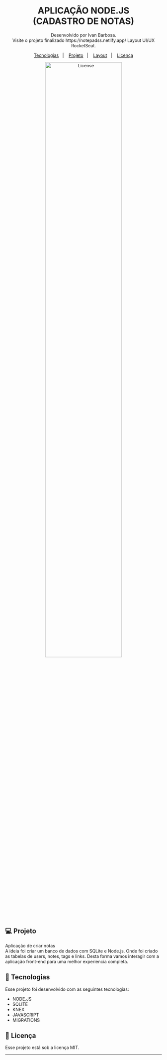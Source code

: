 <h1 align="center"> APLICAÇÃO NODE.JS <br> (CADASTRO DE NOTAS) </h1>

<p align="center">
Desenvolvido por Ivan Barbosa.<br>
Visite o projeto finalizado https://notepadss.netlify.app/
Layout UI/UX RocketSeat.
</p>

<p align="center">
  <a href="#-tecnologias">Tecnologias</a>&nbsp;&nbsp;&nbsp;|&nbsp;&nbsp;&nbsp;
  <a href="#-projeto">Projeto</a>&nbsp;&nbsp;&nbsp;|&nbsp;&nbsp;&nbsp;
  <a href="#-layout">Layout</a>&nbsp;&nbsp;&nbsp;|&nbsp;&nbsp;&nbsp;
  <a href="#memo-licença">Licença</a>
</p>

<div align="center" >
  <img alt="License" src="./capas/Captura de Tela 2023-02-16 às 16.08.49.png" width="70%" display="flex" gap="5px" >
</div>

<br>

## 💻 Projeto

Aplicação de criar notas<br>
A ideia foi criar um banco de dados com SQLite e Node.js. Onde foi criado as tabelas de users, notes, tags e links. Desta forma vamos interagir com a aplicação front-end para uma melhor experiencia completa.

## 🚀 Tecnologias

Esse projeto foi desenvolvido com as seguintes tecnologias:

- NODE.JS
- SQLITE
- KNEX
- JAVASCRIPT
- MIGRATIONS

## :memo: Licença

Esse projeto está sob a licença MIT.

---
